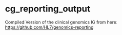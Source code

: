 # cg_reporting_output

Compiled Version of the clinical genomics IG from here:
https://github.com/HL7/genomics-reporting
